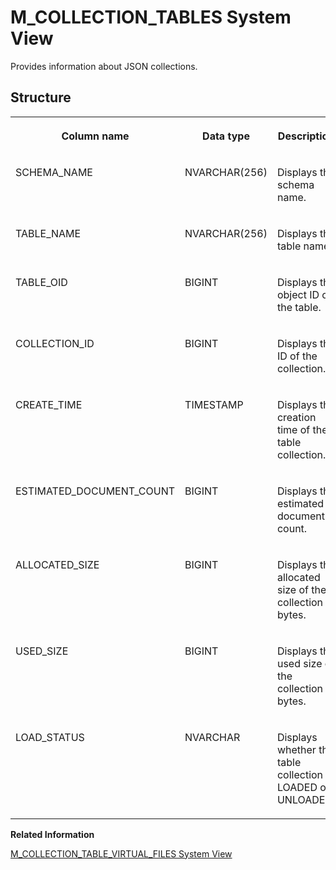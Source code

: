 <!-- loio0976863fb6fb4d9fbb67280c834cd7aa -->

# M\_COLLECTION\_TABLES System View

Provides information about JSON collections.



## Structure


<table>
<tr>
<th valign="top">

Column name



</th>
<th valign="top">

Data type



</th>
<th valign="top">

Description



</th>
</tr>
<tr>
<td valign="top">

SCHEMA\_NAME



</td>
<td valign="top">

NVARCHAR\(256\)



</td>
<td valign="top">

Displays the schema name.



</td>
</tr>
<tr>
<td valign="top">

TABLE\_NAME



</td>
<td valign="top">

NVARCHAR\(256\)



</td>
<td valign="top">

Displays the table name.



</td>
</tr>
<tr>
<td valign="top">

TABLE\_OID



</td>
<td valign="top">

BIGINT



</td>
<td valign="top">

Displays the object ID of the table.



</td>
</tr>
<tr>
<td valign="top">

COLLECTION\_ID



</td>
<td valign="top">

BIGINT



</td>
<td valign="top">

Displays the ID of the collection.



</td>
</tr>
<tr>
<td valign="top">

CREATE\_TIME



</td>
<td valign="top">

TIMESTAMP



</td>
<td valign="top">

Displays the creation time of the table collection.



</td>
</tr>
<tr>
<td valign="top">

ESTIMATED\_DOCUMENT\_COUNT



</td>
<td valign="top">

BIGINT



</td>
<td valign="top">

Displays the estimated document count.



</td>
</tr>
<tr>
<td valign="top">

ALLOCATED\_SIZE



</td>
<td valign="top">

BIGINT



</td>
<td valign="top">

Displays the allocated size of the collection in bytes.



</td>
</tr>
<tr>
<td valign="top">

USED\_SIZE



</td>
<td valign="top">

BIGINT



</td>
<td valign="top">

Displays the used size of the collection in bytes.



</td>
</tr>
<tr>
<td valign="top">

LOAD\_STATUS



</td>
<td valign="top">

NVARCHAR



</td>
<td valign="top">

Displays whether the table collection is LOADED or UNLOADED.



</td>
</tr>
</table>

**Related Information**  


[M\_COLLECTION\_TABLE\_VIRTUAL\_FILES System View](m-collection-table-virtual-files-system-view-cacf365.md "Provides information about the virtual files for JSON collections.")

